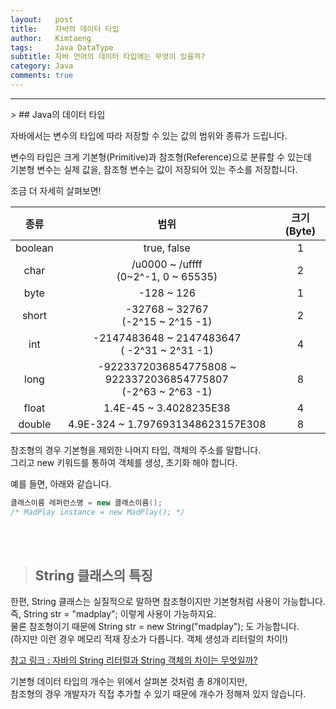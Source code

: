 ```yaml
---
layout:   post
title:    자바의 데이터 타입
author:   Kimtaeng
tags: 	  Java DataType
subtitle: 자바 언어의 데이터 타입에는 무엇이 있을까?
category: Java
comments: true
---
```


<hr/>
> ## Java의 데이터 타입

자바에서는 변수의 타입에 따라 저장할 수 있는 값의 범위와 종류가 드립니다.<br/>

변수의 타입은 크게 기본형(Primitive)과 참조형(Reference)으로 분류할 수 있는데<br/>
기본형 변수는 실제 값을, 참조형 변수는 값이 저장되어 있는 주소를 저장합니다.<br/>

조금 더 자세히 살펴보면!<br/>

| 종류 | 범위 | 크기(Byte) |
| :---: | :---: | :---: |
| boolean | true, false | 1 |
| char | /u0000 ~ /uffff <br/>(0~2^-1, 0 ~ 65535) | 2 |
| byte | -128 ~ 126 | 1 |
| short	| -32768 ~ 32767 <br/> (-2^15 ~ 2^15 -1) | 2 |
| int | -2147483648 ~ 2147483647 <br/> ( -2^31 ~ 2^31 -1) | 4
| long | -9223372036854775808 ~ 9223372036854775807 <br/> (-2^63 ~ 2^63 -1) | 8
| float | 1.4E-45 ~ 3.4028235E38 | 4 |
| double | 4.9E-324 ~ 1.7976931348623157E308 | 8 |




참조형의 경우 기본형을 제외한 나머지 타입, 객체의 주소를 말합니다.<br/>
그리고 new 키워드를 통하여 객체를 생성, 초기화 해야 합니다. <br/>
		
예를 들면, 아래와 같습니다.
```java
클래스이름 레퍼런스명 = new 클래스이름(); 
/* MadPlay instance = new MadPlay(); */		
```

<br/><br/>

> ## String 클래스의 특징

한편, String 클래스는 실질적으로 말하면 참조형이지만 기본형처럼 사용이 가능합니다.<br/>
즉, String str = "madplay"; 이렇게 사용이 가능하지요.<br/>
물론 참조형이기 때문에 String str = new String("madplay"); 도 가능합니다.<br/>
(하지만 이런 경우 메모리 적재 장소가 다릅니다. 객체 생성과 리터럴의 차이!)<br/>

<a href="/post/java-string-literal-vs-string-object" target="_blank">
참고 링크 : 자바의 String 리터럴과 String 객체의 차이는 무엇일까?
</a>

기본형 데이터 타입의 개수는 위에서 살펴본 것처럼 총 8개이지만,<br/>
참조형의 경우 개발자가 직접 추가할 수 있기 때문에 개수가 정해져 있지 않습니다.
